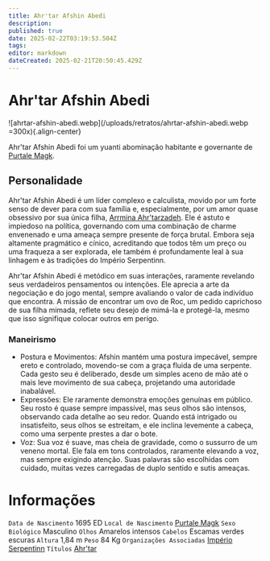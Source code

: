 ```yaml
---
title: Ahr'tar Afshin Abedi
description: 
published: true
date: 2025-02-22T03:19:53.504Z
tags: 
editor: markdown
dateCreated: 2025-02-21T20:50:45.429Z
---
```


# Ahr'tar Afshin Abedi

![ahrtar-afshin-abedi.webp](/uploads/retratos/ahrtar-afshin-abedi.webp =300x){.align-center}

Ahr'tar Afshin Abedi foi um yuanti abominação habitante e governante de [Purtale Magk](/lugares/plano-material/drafeon/sudeste-de-drafeon/purtale-magk).

## Personalidade

Ahr'tar Afshin Abedi é um líder complexo e calculista, movido por um forte senso de dever para com sua família e, especialmente, por um amor quase obsessivo por sua única filha, [Arrmina Ahr'tarzadeh](/individuos/arrmina-ahrtarzadeh). Ele é astuto e impiedoso na política, governando com uma combinação de charme envenenado e uma ameaça sempre presente de força brutal. Embora seja altamente pragmático e cínico, acreditando que todos têm um preço ou uma fraqueza a ser explorada, ele também é profundamente leal à sua linhagem e às tradições do Império Serpentinn.

Ahr'tar Afshin Abedi é metódico em suas interações, raramente revelando seus verdadeiros pensamentos ou intenções. Ele aprecia a arte da negociação e do jogo mental, sempre avaliando o valor de cada indivíduo que encontra. A missão de encontrar um ovo de Roc, um pedido caprichoso de sua filha mimada, reflete seu desejo de mimá-la e protegê-la, mesmo que isso signifique colocar outros em perigo.

### Maneirismo

- Postura e Movimentos: Afshin mantém uma postura impecável, sempre ereto e controlado, movendo-se com a graça fluida de uma serpente. Cada gesto seu é deliberado, desde um simples aceno de mão até o mais leve movimento de sua cabeça, projetando uma autoridade inabalável.
- Expressões: Ele raramente demonstra emoções genuínas em público. Seu rosto é quase sempre impassível, mas seus olhos são intensos, observando cada detalhe ao seu redor. Quando está intrigado ou insatisfeito, seus olhos se estreitam, e ele inclina levemente a cabeça, como uma serpente prestes a dar o bote.
- Voz: Sua voz é suave, mas cheia de gravidade, como o sussurro de um veneno mortal. Ele fala em tons controlados, raramente elevando a voz, mas sempre exigindo atenção. Suas palavras são escolhidas com cuidado, muitas vezes carregadas de duplo sentido e sutis ameaças.

# Informações
`Data de Nascimento` 1695 ED
`Local de Nascimento` [Purtale Magk](/lugares/plano-material/drafeon/sudeste-de-drafeon/purtale-magk)
`Sexo Biológico` Masculino
`Olhos` Amarelos intensos
`Cabelos` Escamas verdes escuras
`Altura` 1,84 m
`Peso` 84 Kg
`Organizações Associadas` [Império Serpentinn](/faccoes/nacoes/imperio-serpentinn)
`Títulos` [Ahr'tar](/rankings-e-titulos/imperio-serpentinn/ahrtar)
